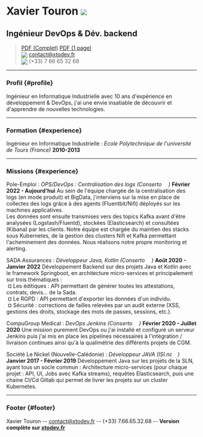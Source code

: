 # Xavier Touron <img src="https://cdn-icons-png.flaticon.com/32/317/317182.png" style="vertical-align: middle;">

## Ingénieur DevOps & Dév. backend

> [PDF (Complet)](https://github.com/xtodev/cv/releases/latest/download/CV_Touron_Xavier_Full.pdf) [PDF (1 page)](https://github.com/xtodev/cv/releases/latest/download/CV_Touron_Xavier.pdf)<br>
> <img src="https://cdn-icons-png.flaticon.com/16/646/646094.png" style="vertical-align: middle;"> [contact@xtodev.fr](mailto:contact@xtodev.fr) <br>
> <img src="https://cdn-icons-png.flaticon.com/16/977/977411.png" style="vertical-align: middle;"> (+33) 7 66 65 32 68

------

### Profil {#profile}

Ingénieur en Informatique Industrielle avec 10 ans d'expérience en développement & DevOps, j'ai une envie insatiable de découvrir et d'apprendre de nouvelles technologies.

------

### Formation {#experience}

Ingénieur en Informatique Industrielle
: *Ecole Polytechnique de l'université de Tours (France)*
  __2010-2013__

------

### Missions {#experience}

Pole-Emploi
: *OPS/DevOps : Centralisation des logs  (Conserto <img src="https://camo.githubusercontent.com/cf205bfa51e1f09c26909321e5796271fbffbbcd55190fd21d083da1598ee34f/68747470733a2f2f7777772e6d796672656e6368737461727475702e636f6d2f6c6f676f2f353837346634666434666662646c6f676f2d636f6e736572746f2d706963746f6772616d6d652e706e67" height="14">)*
  __Février 2022 - Aujourd'hui__
  Au sein de l'équipe chargée de la centralisation des logs (en mode produit) et BigData, j'interviens sur la mise en place de collectes des logs grâce à des agents (Fluentbit/Nifi) déployés sur les machines applicatives.<br>
  Les données sont ensuite transmises vers des topics Kafka avant d'être analysées (Logstash/Fluentd), stockées (Elasticsearch) et consultées (Kibana) par les clients.
  Notre équipe est chargée du maintien des stacks sous Kubernetes, de la gestion des clusters Nifi et Kafka permettant l'acheminement des données. Nous réalisons notre propre monitoring et alerting.<br>

SADA Assurances
: *Développeur Java, Kotlin  (Conserto <img src="https://camo.githubusercontent.com/cf205bfa51e1f09c26909321e5796271fbffbbcd55190fd21d083da1598ee34f/68747470733a2f2f7777772e6d796672656e6368737461727475702e636f6d2f6c6f676f2f353837346634666434666662646c6f676f2d636f6e736572746f2d706963746f6772616d6d652e706e67" height="14">)*
  __Août 2020 - Janvier 2022__
  Développement Backend sur des projets Java et Kotlin avec le framework Springboot, en architecture micro-services et principalement sur trois thématiques :<br>
  &nbsp;¤ Les éditiques : API permettant de générer toutes les attestations, contrats, devis... de la Sada.<br>
  &nbsp;¤ Le RGPD : API permettant d'exporter les données d'un individu.<br>
  &nbsp;¤ Sécurité : corrections de failles relevées par un audit externe (XSS, gestions des droits, stockage des mots de passes, sessions, etc.).<br>

CompuGroup Medical
: *DevOps Jenkins (Conserto <img src="https://camo.githubusercontent.com/cf205bfa51e1f09c26909321e5796271fbffbbcd55190fd21d083da1598ee34f/68747470733a2f2f7777772e6d796672656e6368737461727475702e636f6d2f6c6f676f2f353837346634666434666662646c6f676f2d636f6e736572746f2d706963746f6772616d6d652e706e67" height="14">)*
  __Février 2020 - Juillet 2020__
  Une mission purement DevOps ou j'ai installé et configuré un serveur Jenkins puis j'ai mis en place les pipelines nécessaires à l'intégration / livraison continues ainsi qu'à la qualimétrie des différents projets de CGM.

Société Le Nickel (Nouvelle-Calédonie)
: *Développeur JAVA  (ISI.nc <img src="https://isi.nc/images/logo_isi_final.png" height="10">)*
  __Janvier 2017 - Février 2019__
  Développement Java sur les projets de la SLN, ayant tous un socle commun : Architecture micro-services (pour chaque projet : API, UI, Jobs avec Kafka streams), requêtes Elasticsearch, puis une chaine CI/Cd Gitlab qui permet de livrer les projets sur un cluster Kubernetes.


------

### Footer {#footer}
Xavier Touron -- [contact@xtodev.fr](mailto:contact@xtodev.fr) -- (+33) 7.66.65.32.68 -- **Version complète sur [xtodev.fr](https://xtodev.fr)**
